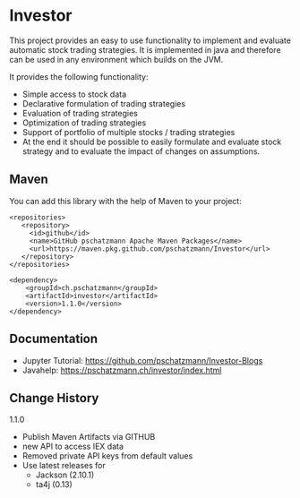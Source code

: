 # Investor

This project provides an easy to use functionality to implement and evaluate automatic stock trading strategies. It is implemented in java and therefore can be used in any environment which builds on the JVM.

It provides the following functionality:

- Simple access to stock data
- Declarative formulation of trading strategies
- Evaluation of trading strategies
- Optimization of trading strategies
- Support of portfolio of multiple stocks / trading strategies
- At the end it should be possible to easily formulate and evaluate stock strategy and to evaluate the impact of changes on assumptions.

## Maven

You can add this library with the help of Maven to your project:

	<repositories>
	   <repository>
	     <id>github</id>
	     <name>GitHub pschatzmann Apache Maven Packages</name>
	     <url>https://maven.pkg.github.com/pschatzmann/Investor</url>
	   </repository>
   	</repositories>

	<dependency>
		<groupId>ch.pschatzmann</groupId>
		<artifactId>investor</artifactId>
		<version>1.1.0</version>
	</dependency>

## Documentation

- Jupyter Tutorial: https://github.com/pschatzmann/Investor-Blogs
- Javahelp: https://pschatzmann.ch/investor/index.html

## Change History

1.1.0
- Publish Maven Artifacts via GITHUB
- new API to access IEX data
- Removed private API keys from default values
- Use latest releases for 
  - Jackson (2.10.1)
  - ta4j (0.13)
